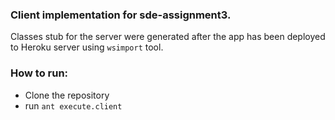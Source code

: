 ### Client implementation for sde-assignment3.


Classes stub for the server were generated after the app has been deployed to Heroku server using `wsimport` tool.  
 
### How to run:
- Clone the repository  
- run `ant execute.client`
